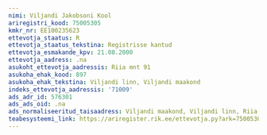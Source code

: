 ```yaml
---
nimi: Viljandi Jakobsoni Kool
ariregistri_kood: 75005305
kmkr_nr: EE100235623
ettevotja_staatus: R
ettevotja_staatus_tekstina: Registrisse kantud
ettevotja_esmakande_kpv: 21.08.2000
ettevotja_aadress: .na
asukoht_ettevotja_aadressis: Riia mnt 91
asukoha_ehak_kood: 897
asukoha_ehak_tekstina: Viljandi linn, Viljandi maakond
indeks_ettevotja_aadressis: '71009'
ads_adr_id: 576301
ads_ads_oid: .na
ads_normaliseeritud_taisaadress: Viljandi maakond, Viljandi linn, Riia mnt 91
teabesysteemi_link: https://ariregister.rik.ee/ettevotja.py?ark=75005305&ref=rekvisiidid
---
```

